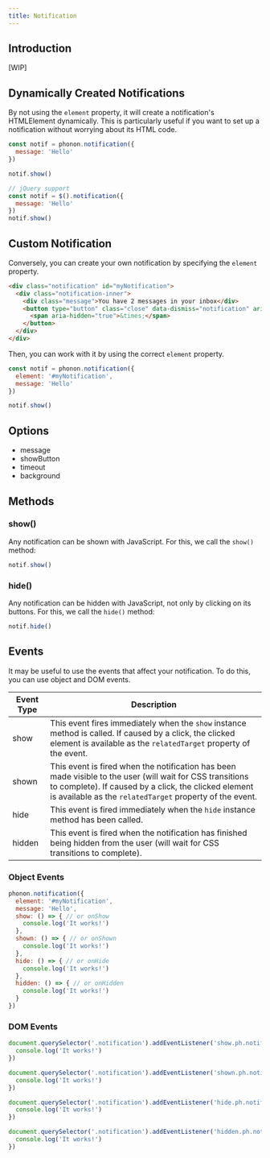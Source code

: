```yaml
---
title: Notification
---
```


## Introduction

[WIP]

## Dynamically Created Notifications

By not using the `element` property, it will create a notification's HTMLElement dynamically.
This is particularly useful if you want to set up a notification without worrying about its HTML code.

```js
const notif = phonon.notification({
  message: 'Hello'
})

notif.show()

// jQuery support
const notif = $().notification({
  message: 'Hello'
})
notif.show()
```

## Custom Notification

Conversely, you can create your own notification by specifying the `element` property.

```html
<div class="notification" id="myNotification">
  <div class="notification-inner">
    <div class="message">You have 2 messages in your inbox</div>
    <button type="button" class="close" data-dismiss="notification" aria-label="Close">
      <span aria-hidden="true">&times;</span>
    </button>
  </div>
</div>
```

Then, you can work with it by using the correct `element` property.

```js
const notif = phonon.notification({
  element: '#myNotification',
  message: 'Hello'
})

notif.show()
```

## Options

- message
- showButton
- timeout
- background

## Methods

### show()

Any notification can be shown with JavaScript. For this, we call the `show()` method:

```js
notif.show()
```

### hide()

Any notification can be hidden with JavaScript, not only by clicking on its buttons. For this, we call the `hide()` method:

```js
notif.hide()
```

## Events

It may be useful to use the events that affect your notification.
To do this, you can use object and DOM events.


|     Event Type     |     Description      |
|--------------------|----------------------|
|  show    |   This event fires immediately when the <code>show</code> instance method is called. If caused by a click, the clicked element is available as the <code>relatedTarget</code> property of the event.   |
|  shown   |  This event is fired when the notification has been made visible to the user (will wait for CSS transitions to complete). If caused by a click, the clicked element is available as the <code>relatedTarget</code> property of the event.    |
|  hide    |    This event is fired immediately when the <code>hide</code> instance method has been called.   |
|  hidden  |   This event is fired when the notification has finished being hidden from the user (will wait for CSS transitions to complete).    |


### Object Events

```js
phonon.notification({
  element: '#myNotification',
  message: 'Hello',
  show: () => { // or onShow
    console.log('It works!')
  },
  shown: () => { // or onShown
    console.log('It works!')
  },
  hide: () => { // or onHide
    console.log('It works!')
  },
  hidden: () => { // or onHidden
    console.log('It works!')
  }
})
```

### DOM Events

```js
document.querySelector('.notification').addEventListener('show.ph.notification', () => {
  console.log('It works!')
})

document.querySelector('.notification').addEventListener('shown.ph.notification', () => {
  console.log('It works!')
})

document.querySelector('.notification').addEventListener('hide.ph.notification', () => {
  console.log('It works!')
})

document.querySelector('.notification').addEventListener('hidden.ph.notification', () => {
  console.log('It works!')
})
```

